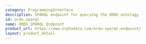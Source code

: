 ```yaml
---
category: ProgrammingInterface
description: SPARQL endpoint for querying the ORDO ontology
id: ordo.sparql
name: ORDO SPARQL Endpoint
product_url: https://www.orphadata.com/ordo-sparql-endpoint/
layout: product_detail
---
```

